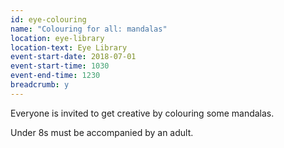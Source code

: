 ```yaml
---
id: eye-colouring
name: "Colouring for all: mandalas"
location: eye-library
location-text: Eye Library
event-start-date: 2018-07-01
event-start-time: 1030
event-end-time: 1230
breadcrumb: y
---
```


Everyone is invited to get creative by colouring some mandalas.

Under 8s must be accompanied by an adult.
